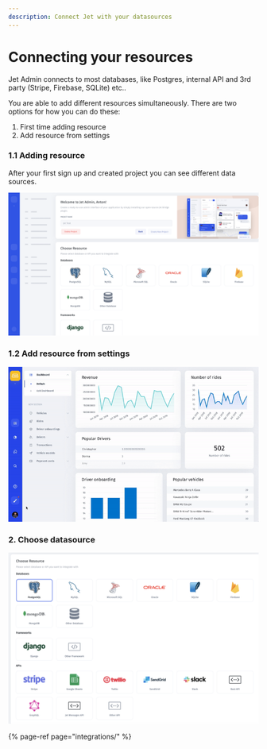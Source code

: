 ```yaml
---
description: Connect Jet with your datasources
---
```


# Connecting your resources

Jet Admin connects to most databases, like Postgres, internal API and 3rd party \(Stripe, Firebase, SQLite\)  etc..

You are able to add different resources simultaneously. There are two options for how you can do these:

1. First time adding resource 
2. Add resource from settings

### 1.1 Adding resource

After your first sign up and created project you can see different data sources.

![](../.gitbook/assets/screen-shot-2020-03-04-at-5.49.14-pm.png)

### 1.2 Add resource from settings

![](../.gitbook/assets/ezgif-2-9fe176457715.gif)

### 2. Choose datasource

![](../.gitbook/assets/screen-shot-2020-03-04-at-6.11.41-pm.png)

{% page-ref page="integrations/" %}



